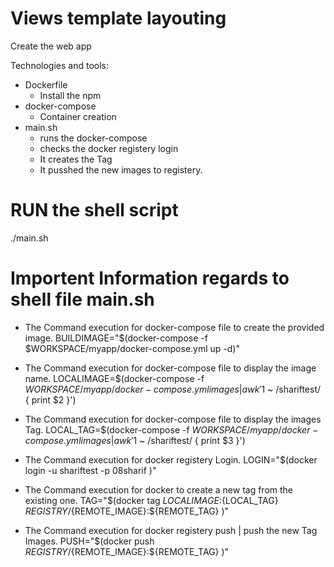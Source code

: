 # Views template layouting

Create the web app

Technologies and tools:

- Dockerfile 
  - Install the npm 
- docker-compose
  - Container creation 
- main.sh
  - runs the docker-compose
  - checks the docker registery login
  - It creates the Tag
  - It pusshed the new images to registery.
  
# RUN the shell script

./main.sh

# Importent Information regards to shell file main.sh
- The Command execution for docker-compose file to create the provided image.
BUILDIMAGE="$(docker-compose -f $WORKSPACE/myapp/docker-compose.yml up -d)"

- The Command execution for docker-compose file to display the image name.
LOCALIMAGE=$(docker-compose -f $WORKSPACE/myapp/docker-compose.yml images | awk '$1 ~ /shariftest/ { print $2 }')

- The Command execution for docker-compose file to display the images Tag.
LOCAL_TAG=$(docker-compose -f $WORKSPACE/myapp/docker-compose.yml images | awk '$1 ~ /shariftest/ { print $3 }')

- The Command execution for docker registery Login.
LOGIN="$(docker login -u shariftest -p 08sharif )"

- The Command execution for docker to create a new tag from the existing one.
TAG="$(docker tag ${LOCALIMAGE}:${LOCAL_TAG}  ${REGISTRY}/${REMOTE_IMAGE}:${REMOTE_TAG} )"

- The Command execution for docker registery push | push the new Tag Images.
PUSH="$(docker push ${REGISTRY}/${REMOTE_IMAGE}:${REMOTE_TAG} )"

